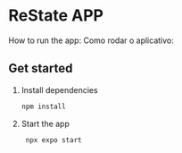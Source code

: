 # ReState APP

How to run the app:
Como rodar o aplicativo:

## Get started

1. Install dependencies

   ```bash
   npm install
   ```

2. Start the app

   ```bash
    npx expo start
   ```
